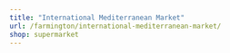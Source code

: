 ```yaml
---
title: "International Mediterranean Market"
url: /farmington/international-mediterranean-market/
shop: supermarket
---
```

